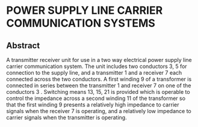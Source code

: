 # POWER SUPPLY LINE CARRIER COMMUNICATION SYSTEMS

## Abstract
A transmitter receiver unit for use in a two way electrical power supply line carrier communication system. The unit includes two conductors 3, 5 for connection to the supply line, and a transmitter 1 and a receiver 7 each connected across the two conductors. A first winding 9 of a transformer is connected in series between the transmitter 1 and receiver 7 on one of the conductors 3 . Switching means 13, 15, 21 is provided which is operable to control the impedance across a second winding 11 of the transformer so that the first winding 9 presents a relatively high impedance to carrier signals when the receiver 7 is operating, and a relatively low impedance to carrier signals when the transmitter is operating.